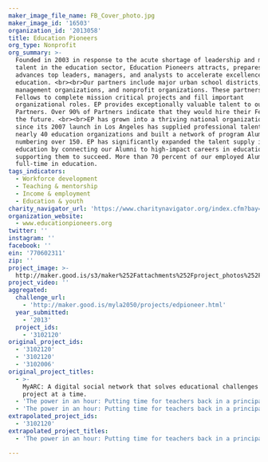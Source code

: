 ```yaml
---
maker_image_file_name: FB_Cover_photo.jpg
maker_image_id: '16503'
organization_id: '2013058'
title: Education Pioneers
org_type: Nonprofit
org_summary: >-
  Founded in 2003 in response to the acute shortage of leadership and management
  talent in the education sector, Education Pioneers attracts, prepares, and
  advances top leaders, managers, and analysts to accelerate excellence in
  education. <br><br>Our partners include major urban school districts, charter
  management organizations, and nonprofit organizations. These partners hire EP
  Fellows to complete mission critical projects and fill important
  organizational roles. EP provides exceptionally valuable talent to our
  Partners. Over 90% of Partners indicate that they would hire their Fellow in
  the future. <br><br>EP has grown into a thriving national organization and
  since its 2007 launch in Los Angeles has supplied professional talent to
  nearly 40 education organizations and built a network of program Alumni
  numbering over 150. EP has significantly expanded the talent supply in
  education by connecting our Alumni to high-impact careers in education and
  supporting them to succeed. More than 70 percent of our employed Alumni work
  full-time in education.
tags_indicators:
  - Workforce development
  - Teaching & mentorship
  - Income & employment
  - Education & youth
charity_navigator_url: 'https://www.charitynavigator.org/index.cfm?bay=search.profile&ein=770602311'
organization_website:
  - www.educationpioneers.org
twitter: ''
instagram: ''
facebook: ''
ein: '770602311'
zip: ''
project_image: >-
  http://maker.good.is/s3/maker%252Fattachments%252Fproject_photos%252Fimages%252F16503%252Fdisplay%252FFB_Cover_photo.jpg=c570x385
project_video: ''
aggregated:
  challenge_url:
    - 'http://maker.good.is/myla2050/projects/edpioneer.html'
  year_submitted:
    - '2013'
  project_ids:
    - '3102120'
original_project_ids:
  - '3102120'
  - '3102120'
  - '3102006'
original_project_titles:
  - >-
    MyARC: A digital social network that solves educational challenges one
    project at a time.
  - 'The power in an hour: Putting time for teachers back in a principal''s day'
  - 'The power in an hour: Putting time for teachers back in a principal''s day'
extrapolated_project_ids:
  - '3102120'
extrapolated_project_titles:
  - 'The power in an hour: Putting time for teachers back in a principals day'

---
```

